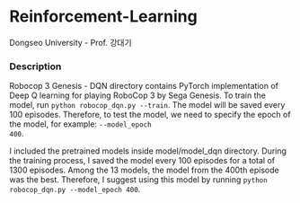 # Reinforcement-Learning
Dongseo University - Prof. 강대기


### Description
Robocop 3 Genesis - DQN directory contains PyTorch implementation of Deep Q learning for playing RoboCop 3 by Sega Genesis. To train the model, run <code>python robocop_dqn.py --train</code>. The model will be saved every 100 episodes. Therefore, to test the model, we need to specify the epoch of the model, for example: <code>--model_epoch 400</code>.

I included the pretrained models inside model/model_dqn directory. During the training process, I saved the model every 100 episodes for a total of 1300 episodes. Among the 13 models, the model from the 400th episode was the best. Therefore, I suggest using this model by running <code>python robocop_dqn.py --model_epoch 400</code>. 
